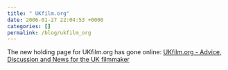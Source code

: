 ```yaml
---
title: " UKfilm.org"
date: 2006-01-27 22:04:53 +0000
categories: []
permalink: /blog/ukfilm_org
---
```

The new holding page for UKfilm.org has gone online: [UKfilm.org -
Advice, Discussion and News for the UK
filmmaker](http://UKfilm.org "UKfilm.org - Articles, Forum, News, Comment and Events Calendar for the UK film maker")

